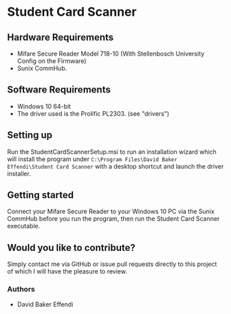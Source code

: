 # Student Card Scanner

## Hardware Requirements
* Mifare Secure Reader Model 718-10 (With Stellenbosch University Config on the Firmware)
* Sunix CommHub.

## Software Requirements
* Windows 10 64-bit
* The driver used is the Prolific PL2303. (see "drivers")

## Setting up
Run the StudentCardScannerSetup.msi to run an installation wizard which will install the program under ```C:\Program Files\David Baker Effendi\Student Card Scanner``` with a desktop shortcut and launch the driver installer.

## Getting started
Connect your Mifare Secure Reader to your Windows 10 PC via the Sunix CommHub before you run the program, then run the Student Card Scanner executable.

## Would you like to contribute?
Simply contact me via GitHub or issue pull requests directly to this project of which I will have the pleasure to review.

### Authors
* David Baker Effendi
